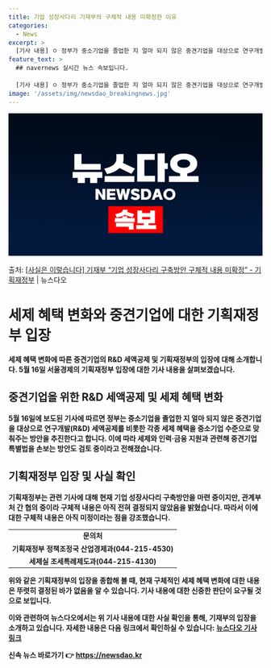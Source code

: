 ```yaml
---
title: 기업 성장사다리 기재부의 구체적 내용 미확정한 이유
categories:
  - News
excerpt: >
  [기사 내용] ㅇ 정부가 중소기업을 졸업한 지 얼마 되지 않은 중견기업을 대상으로 연구개발(RD) 세액공제를…
feature_text: >
  ## navernews 실시간 뉴스 속보입니다.

  [기사 내용] ㅇ 정부가 중소기업을 졸업한 지 얼마 되지 않은 중견기업을 대상으로 연구개발(RD) 세액공제를…
image: '/assets/img/newsdao_breakingnews.jpg'
---
```


![뉴스다오 속보](/assets/img/newsdao_breakingnews.jpg)

<p>출처: <a href="https://newsdao.kr/3843" rel="dofollow">[사실은 이렇습니다] 기재부 “기업 성장사다리 구축방안 구체적 내용 미확정” - 기획재정부</a> | 뉴스다오</p>

<h1>세제 혜택 변화와 중견기업에 대한 기획재정부 입장</h1>

<p data-ke-size="size16"><b>세제 혜택 변화에 따른 중견기업의 R&D 세액공제 및 기획재정부의 입장에 대해 소개합니다. 5월 16일 서울경제의 기획재정부 입장에 대한 기사 내용을 살펴보겠습니다.<b></p>

<h2 data-ke-size="size26">중견기업을 위한 R&D 세액공제 및 세제 혜택 변화</h2>

<p data-ke-size="size16">5월 16일에 보도된 기사에 따르면 정부는 중소기업을 졸업한 지 얼마 되지 않은 중견기업을 대상으로 연구개발(R&D) 세액공제를 비롯한 각종 세제 혜택을 중소기업 수준으로 맞춰주는 방안을 추진한다고 합니다. 이에 따라 세제와 인력·금융 지원과 관련해 중견기업특별법을 손보는 방안도 검토 중이라고 전해졌습니다.</p>

<h2 data-ke-size="size26">기획재정부 입장 및 사실 확인</h2>

<p data-ke-size="size16">기획재정부는 관련 기사에 대해 현재 기업 성장사다리 구축방안을 마련 중이지만, 관계부처 간 협의 중이라 구체적 내용은 아직 전혀 결정되지 않았음을 밝혔습니다. 따라서 이에 대한 구체적 내용은 아직 미정이라는 점을 강조했습니다.</p>

<table>
	<tr>
		<td style="text-align: center; height: 17px;"><b>문의처</b></td>
	</tr>
	<tr>
		<td style="text-align: center; height: 17px;">기획재정부 정책조정국 산업경제과(044-215-4530)</td>
	</tr>
	<tr>
		<td style="text-align: center; height: 17px;">세제실 조세특례제도과(044-215-4130)</td>
	</tr>
</table>

<p data-ke-size="size16">위와 같은 기획재정부의 입장을 종합해 볼 때, 현재 구체적인 세제 혜택 변화에 대한 내용은 뚜렷히 결정된 바가 없음을 알 수 있습니다. 기사 내용에 대한 신중한 판단이 요구될 것으로 보입니다.</p>

<p data-ke-size="size16">이와 관련하여 뉴스다오에서는 위 기사 내용에 대한 사실 확인을 통해, 기재부의 입장을 소개하고 있습니다. 자세한 내용은 다음 링크에서 확인하실 수 있습니다: <a href="https://newsdao.kr/3843">뉴스다오 기사 링크</a></p>
 

신속 뉴스 바로가기 👉 <a href="https://newsdao.kr" rel="dofollow">https://newsdao.kr</a>


